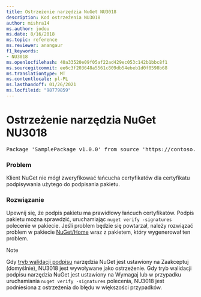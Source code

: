 ```yaml
---
title: Ostrzeżenie narzędzia NuGet NU3018
description: Kod ostrzeżenia NU3018
author: mishra14
ms.author: jodou
ms.date: 8/16/2018
ms.topic: reference
ms.reviewer: anangaur
f1_keywords:
- NU3018
ms.openlocfilehash: 40a33520e09f05af22ad429ec053c142b1bbc8f1
ms.sourcegitcommit: ee6c3f203648a5561c809db54ebeb1d0f0598b68
ms.translationtype: MT
ms.contentlocale: pl-PL
ms.lasthandoff: 01/26/2021
ms.locfileid: "98779859"
---
```

# <a name="nuget-warning-nu3018"></a>Ostrzeżenie narzędzia NuGet NU3018

<pre>Package 'SamplePackage v1.0.0' from source 'https://contoso.com/index.json': The primary signature found a chain building issue: A certificate chain processed, but terminated in a root certificate which is not trusted by the trust provider.</pre>

### <a name="issue"></a>Problem

Klient NuGet nie mógł zweryfikować łańcucha certyfikatów dla certyfikatu podpisywania użytego do podpisania pakietu.


### <a name="solution"></a>Rozwiązanie

Upewnij się, że podpis pakietu ma prawidłowy łańcuch certyfikatów. Podpis pakietu można sprawdzić, uruchamiając `nuget verify -signatures` polecenie w pakiecie. Jeśli problem będzie się powtarzał, należy rozwiązać problem w pakiecie [NuGet/Home](https://github.com/NuGet/Home/issues) wraz z pakietem, który wygenerował ten problem.


> [!Note]
> Gdy [tryb walidacji podpisu](../../consume-packages/installing-signed-packages.md#configure-package-signature-requirements) narzędzia NuGet jest ustawiony na Zaakceptuj (domyślnie), NU3018 jest wywoływane jako ostrzeżenie. Gdy tryb walidacji podpisu narzędzia NuGet jest ustawiony na Wymagaj lub w przypadku uruchamiania `nuget verify -signatures` polecenia, NU3018 jest podniesiona z ostrzeżenia do błędu w większości przypadków. 
